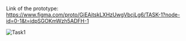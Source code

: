 Link of the prototype: https://www.figma.com/proto/GiEAitskLXHzUwgVbcjLg6/TASK-1?node-id=0-1&t=idpSGOKmWzh5ADFH-1

![Task1](https://drive.google.com/uc?export=download&id=1fMTL4wTR8k9d3JB8Eb-Hsp-NuBLHxQJx)
